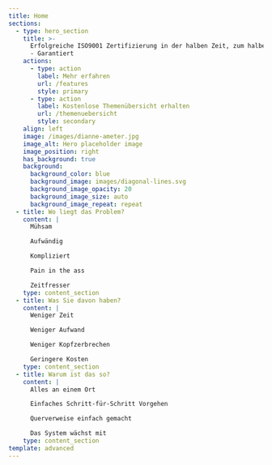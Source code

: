 ```yaml
---
title: Home
sections:
  - type: hero_section
    title: >-
      Erfolgreiche ISO9001 Zertifizierung in der halben Zeit, zum halben Aufwand
      - Garantiert
    actions:
      - type: action
        label: Mehr erfahren
        url: /features
        style: primary
      - type: action
        label: Kostenlose Themenübersicht erhalten
        url: /themenuebersicht
        style: secondary
    align: left
    image: /images/dianne-ameter.jpg
    image_alt: Hero placeholder image
    image_position: right
    has_background: true
    background:
      background_color: blue
      background_image: images/diagonal-lines.svg
      background_image_opacity: 20
      background_image_size: auto
      background_image_repeat: repeat
  - title: Wo liegt das Problem?
    content: |
      Mühsam

      Aufwändig

      Kompliziert

      Pain in the ass

      Zeitfresser
    type: content_section
  - title: Was Sie davon haben?
    content: |
      Weniger Zeit

      Weniger Aufwand

      Weniger Kopfzerbrechen

      Geringere Kosten
    type: content_section
  - title: Warum ist das so?
    content: |
      Alles an einem Ort

      Einfaches Schritt-für-Schritt Vorgehen

      Querverweise einfach gemacht

      Das System wächst mit
    type: content_section
template: advanced
---
```

